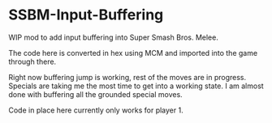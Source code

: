 # SSBM-Input-Buffering
WIP mod to add input buffering into Super Smash Bros. Melee.

The code here is converted in hex using MCM and imported into the game through there.

Right now buffering jump is working, rest of the moves are in progress. Specials are taking me the most time to get into a working state. I am almost done with buffering all the grounded special moves.

Code in place here currently only works for player 1.
